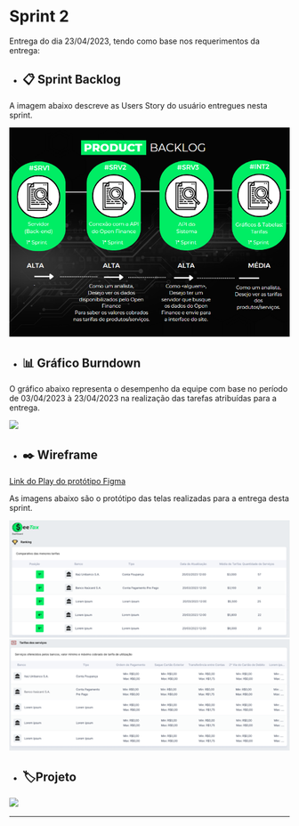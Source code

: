 # Sprint 2

Entrega do dia 23/04/2023, tendo como base nos requerimentos da entrega:

- ## 📋 Sprint Backlog

A imagem abaixo descreve as Users Story do usuário entregues nesta sprint.

<div align=center>
    <img src='../Sprint 2/Imagens/Backlog S2.png'>
</div>

- ## 📊 Gráfico Burndown

O gráfico abaixo representa o desempenho da equipe com base no período de 03/04/2023 à 23/04/2023 na realização das tarefas atribuídas para a entrega.

![](https://user-images.githubusercontent.com/111800315/233956729-b98679f5-aecd-4643-a2c2-b0493076e10c.png)

- ## ✒️ Wireframe

<a href="https://www.figma.com/proto/2iz4Cag4lDaoAkmWGajaoD/SeeTax?node-id=302-988&scaling=scale-down-width&page-id=0%3A1&starting-point-node-id=302%3A988&show-proto-sidebar=1&hide-ui=1">Link do Play do protótipo Figma</a>

As imagens abaixo são o protótipo das telas realizadas para a entrega desta sprint.
<div align='center'>
    <img src='./Imagens/Imagem1.png'>
    <img src='./Imagens/Imagem2.png'>
</div>



- ## 🏷️Projeto 

[![](https://img.shields.io/badge/GitHub%20Sprint%202%20Version-100000?style=for-the-badge&logo=github&logoColor=white)](https://github.com/Sarah781/API-6-SeeTax/releases/tag/v1.1.0)

<hr>
